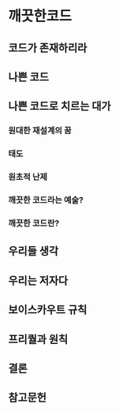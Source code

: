 # 깨끗한코드

## 코드가 존재하리라

## 나쁜 코드

## 나쁜 코드로 치르는 대가
### 원대한 재설계의 꿈
### 태도
### 원초적 난제
### 깨끗한 코드라는 예술?
### 깨끗한 코드란?

## 우리들 생각

## 우리는 저자다

## 보이스카우트 규칙

## 프리퀄과 원칙

## 결론

## 참고문헌

